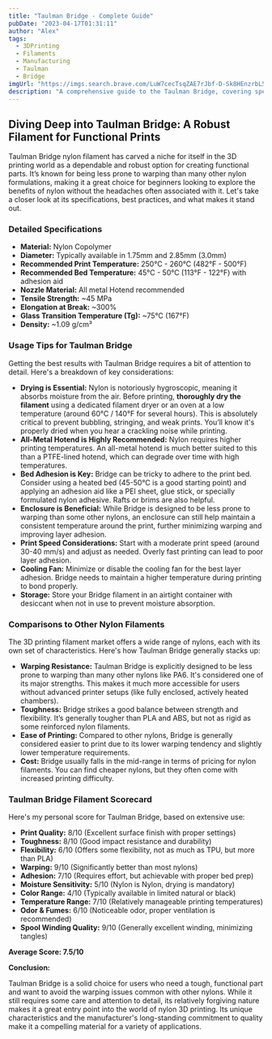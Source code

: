 ```yaml
---
title: "Taulman Bridge - Complete Guide"
pubDate: "2023-04-17T01:31:11"
author: "Alex"
tags:
  - 3DPrinting
  - Filaments
  - Manufacturing
  - Taulman
  - Bridge
imgUrl: "https://imgs.search.brave.com/LuW7cecTsqZAE7rJbf-D-Sk8HEnzrbL5RrbPNZ0mubI/rs:fit:860:0:0:0/g:ce/aHR0cHM6Ly9jZG4x/MS5iaWdjb21tZXJj/ZS5jb20vcy00Nm93/OGQ4c2IwL2ltYWdl/cy9zdGVuY2lsLzUw/MHg2NTkvcHJvZHVj/dHMvMjA3MS83OTk0/L3Byb2R1Y3RfYnJp/ZGdlX25hdHVyYWxf/Mjg1X25ld19zcG9v/bF9iMjM3ZDUyMy0w/NWNkLTQ0Y2ItYTUw/Yy02MThjZmY4MDY0/MmVfXzU5NDQ4LjE1/NzQxMjc4MjIuanBn/P2M9Mg"
description: "A comprehensive guide to the Taulman Bridge, covering specifications, usage tips, and comparisons with similar products."
---
```


## Diving Deep into Taulman Bridge: A Robust Filament for Functional Prints

Taulman Bridge nylon filament has carved a niche for itself in the 3D printing world as a dependable and robust option for creating functional parts. It’s known for being less prone to warping than many other nylon formulations, making it a great choice for beginners looking to explore the benefits of nylon without the headaches often associated with it. Let's take a closer look at its specifications, best practices, and what makes it stand out.

### Detailed Specifications

*   **Material:** Nylon Copolymer
*   **Diameter:** Typically available in 1.75mm and 2.85mm (3.0mm)
*   **Recommended Print Temperature:** 250°C - 260°C (482°F - 500°F)
*   **Recommended Bed Temperature:** 45°C - 50°C (113°F - 122°F) with adhesion aid
*   **Nozzle Material:** All metal Hotend recommended
*   **Tensile Strength:** ~45 MPa
*   **Elongation at Break:** ~300%
*   **Glass Transition Temperature (Tg):** ~75°C (167°F)
*   **Density:** ~1.09 g/cm³

### Usage Tips for Taulman Bridge

Getting the best results with Taulman Bridge requires a bit of attention to detail. Here's a breakdown of key considerations:

*   **Drying is Essential:** Nylon is notoriously hygroscopic, meaning it absorbs moisture from the air. Before printing, **thoroughly dry the filament** using a dedicated filament dryer or an oven at a low temperature (around 60°C / 140°F for several hours). This is absolutely critical to prevent bubbling, stringing, and weak prints. You’ll know it's properly dried when you hear a crackling noise while printing.
*   **All-Metal Hotend is Highly Recommended:** Nylon requires higher printing temperatures. An all-metal hotend is much better suited to this than a PTFE-lined hotend, which can degrade over time with high temperatures.
*   **Bed Adhesion is Key:** Bridge can be tricky to adhere to the print bed. Consider using a heated bed (45-50°C is a good starting point) and applying an adhesion aid like a PEI sheet, glue stick, or specially formulated nylon adhesive. Rafts or brims are also helpful.
*   **Enclosure is Beneficial:** While Bridge is designed to be less prone to warping than some other nylons, an enclosure can still help maintain a consistent temperature around the print, further minimizing warping and improving layer adhesion.
*   **Print Speed Considerations:** Start with a moderate print speed (around 30-40 mm/s) and adjust as needed. Overly fast printing can lead to poor layer adhesion.
*   **Cooling Fan:** Minimize or disable the cooling fan for the best layer adhesion. Bridge needs to maintain a higher temperature during printing to bond properly.
*   **Storage:** Store your Bridge filament in an airtight container with desiccant when not in use to prevent moisture absorption.

### Comparisons to Other Nylon Filaments

The 3D printing filament market offers a wide range of nylons, each with its own set of characteristics. Here's how Taulman Bridge generally stacks up:

*   **Warping Resistance:** Taulman Bridge is explicitly designed to be less prone to warping than many other nylons like PA6. It's considered one of its major strengths. This makes it much more accessible for users without advanced printer setups (like fully enclosed, actively heated chambers).
*   **Toughness:** Bridge strikes a good balance between strength and flexibility. It’s generally tougher than PLA and ABS, but not as rigid as some reinforced nylon filaments.
*   **Ease of Printing:** Compared to other nylons, Bridge is generally considered easier to print due to its lower warping tendency and slightly lower temperature requirements.
*   **Cost:** Bridge usually falls in the mid-range in terms of pricing for nylon filaments. You can find cheaper nylons, but they often come with increased printing difficulty.

### Taulman Bridge Filament Scorecard

Here's my personal score for Taulman Bridge, based on extensive use:

*   **Print Quality:** 8/10 (Excellent surface finish with proper settings)
*   **Toughness:** 8/10 (Good impact resistance and durability)
*   **Flexibility:** 6/10 (Offers some flexibility, not as much as TPU, but more than PLA)
*   **Warping:** 9/10 (Significantly better than most nylons)
*   **Adhesion:** 7/10 (Requires effort, but achievable with proper bed prep)
*   **Moisture Sensitivity:** 5/10 (Nylon is Nylon, drying is mandatory)
*   **Color Range:** 4/10 (Typically available in limited natural or black)
*   **Temperature Range:** 7/10 (Relatively manageable printing temperatures)
*   **Odor & Fumes:** 6/10 (Noticeable odor, proper ventilation is recommended)
*   **Spool Winding Quality:** 9/10 (Generally excellent winding, minimizing tangles)

**Average Score: 7.5/10**

**Conclusion:**

Taulman Bridge is a solid choice for users who need a tough, functional part and want to avoid the warping issues common with other nylons. While it still requires some care and attention to detail, its relatively forgiving nature makes it a great entry point into the world of nylon 3D printing. Its unique characteristics and the manufacturer's long-standing commitment to quality make it a compelling material for a variety of applications.
